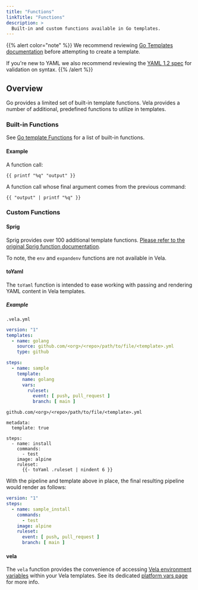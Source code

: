```yaml
---
title: "Functions"
linkTitle: "Functions"
description: >
  Built-in and custom functions available in Go templates.
---
```


{{% alert color="note" %}}
We recommend reviewing [Go Templates documentation](https://golang.org/pkg/text/template/) before attempting to create a template.

If you're new to YAML we also recommend reviewing the [YAML 1.2 spec](https://yaml.org/spec/1.2/spec.html) for validation on syntax.
{{% /alert %}}

## Overview

Go provides a limited set of built-in template functions. Vela provides a number of additional, predefined functions to utilize in templates.

### Built-in Functions

See [Go template Functions](https://pkg.go.dev/text/template#hdr-Functions) for a list of built-in functions.

#### Example

A function call:
```go-text-template
{{ printf "%q" "output" }}
```

A function call whose final argument comes from the previous command:
```go-text-template
{{ "output" | printf "%q" }}
```

### Custom Functions

#### Sprig

Sprig provides over 100 additional template functions. [Please refer to the original Sprig function documentation](https://masterminds.github.io/sprig/).

To note, the `env` and `expandenv` functions are not available in Vela.

#### toYaml

The `toYaml` function is intended to ease working with passing and rendering YAML content in Vela templates.

##### Example

`.vela.yml`
```yaml
version: "1"
templates:
  - name: golang
    source: github.com/<org>/<repo>/path/to/file/<template>.yml
    type: github

steps:
  - name: sample
    template:
      name: golang
      vars:
        ruleset:
          event: [ push, pull_request ]
          branch: [ main ]
```

`github.com/<org>/<repo>/path/to/file/<template>.yml`
```go-text-template
metadata:
  template: true

steps:
  - name: install
    commands:
      - test
    image: alpine
    ruleset:
      {{- toYaml .ruleset | nindent 6 }}
```

With the pipeline and template above in place, the final resulting pipeline would render as follows:

```yaml
version: "1"
steps:
  - name: sample_install
    commands:
      - test
    image: alpine
    ruleset:
      event: [ push, pull_request ]
      branch: [ main ]
```

#### vela

The `vela` function provides the convenience of accessing [Vela environment variables](/docs/reference/environment/variables/) within your Vela templates. See its dedicated [platform vars page](/docs/templates/tutorials/go/vars_platform/) for more info.

